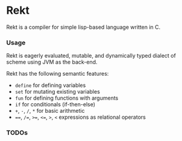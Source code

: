 Rekt
====

Rekt is a compiler for simple lisp-based language written in C.

### Usage

Rekt is eagerly evaluated, mutable, and dynamically typed dialect of scheme
using JVM as the back-end.

Rekt has the following semantic features:
* `define` for defining variables
* `set` for mutating existing variables
* `fun` for defining functions with arguments
* `if` for conditionals (if-then-else)
* `+`, `-`, `/`, `*` for basic arithmetic
* `==`, `/=`, `>=`, `<=`, `>`, `<` expressions as relational operators

### TODOs
